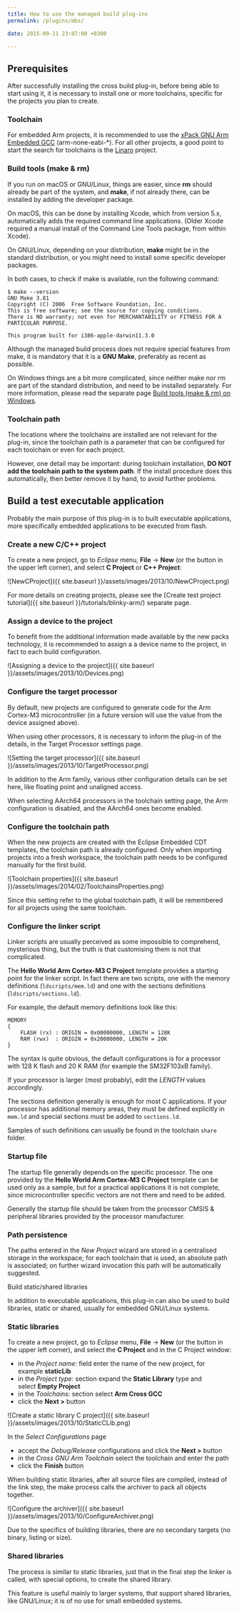 ```yaml
---
title: How to use the managed build plug-ins
permalink: /plugins/mbs/

date: 2015-09-11 23:07:00 +0300

---
```


## Prerequisites

After successfully installing the cross build plug-in, before being
able to start using it, it is necessary to install one or more
toolchains, specific for the projects you plan to create.

### Toolchain

For embedded Arm projects, it is recommended to use the
[xPack GNU Arm Embedded GCC](http://launchpad.net/gcc-arm-embedded)
(arm-none-eabi-*). For all other projects, a good point to start the
search for toolchains is the [Linaro](http://launchpad.net/gcc-linaro) project.

### Build tools (make & rm)

If you run on macOS or GNU/Linux, things are easier, since **rm** should
already be part of the system, and **make**, if not already there, can
be installed by adding the developer package.

On macOS, this can be done by installing Xcode, which from version 5.x,
automatically adds the required command line applications. (Older Xcode
required a manual install of the Command Line Tools package, from within
Xcode).

On GNU/Linux, depending on your distribution, **make** might be in the
standard distribution, or you might need to install some specific
developer packages.

In both cases, to check if make is available, run the following command:

```
$ make --version
GNU Make 3.81
Copyright (C) 2006  Free Software Foundation, Inc.
This is free software; see the source for copying conditions.
There is NO warranty; not even for MERCHANTABILITY or FITNESS FOR A
PARTICULAR PURPOSE.

This program built for i386-apple-darwin11.3.0
```

Although the managed build process does not require special features from
make, it is mandatory that it is a **GNU Make**, preferably as recent
as possible.

On Windows things are a bit more complicated, since neither make nor rm
are part of the standard distribution, and need to be installed
separately. For more information, please read the separate page
[Build tools (make & rm) on Windows](https://xpack.github.io/windows-build-tools/).

### Toolchain path

The locations where the toolchains are installed are not relevant for
the plug-in, since the toolchain path is a parameter that can be
configured for each toolchain or even for each project.

However, one detail may be important: during toolchain installation,
**DO NOT add the toolchain path to the system path**. If the install
procedure does this automatically, then better remove it by hand, to
avoid further problems.

## Build a test executable application

Probably the main purpose of this plug-in is to built executable
applications, more specifically embedded applications to be executed
from flash.

### Create a new C/C++ project

To create a new project, go to _Eclipse_ menu, **File** → **New**
(or the button in the upper left corner), and select **C Project** or
**C++ Project**:

![NewCProject]({{ site.baseurl }}/assets/images/2013/10/NewCProject.png)

For more details on creating projects, please see the
[Create test project tutorial]({{ site.baseurl }}/tutorials/blinky-arm/)
separate page.

### Assign a device to the project

To benefit from the additional information made available by the new
packs technology, it is recommended to assign a a device name to the
project, in fact to each build configuration.

![Assigning a device to the project]({{ site.baseurl }}/assets/images/2013/10/Devices.png)

### Configure the target processor

By default, new projects are configured to generate code for the Arm
Cortex-M3 microcontroller (in a future version will use the value from
the device assigned above).

When using other processors, it is necessary to inform the plug-in of
the details, in the Target Processor settings page.

![Setting the target processor]({{ site.baseurl }}/assets/images/2013/10/TargetProcessor.png)

In addition to the Arm family, various other configuration details
can be set here, like floating point and unaligned access.

When selecting AArch64 processors in the toolchain setting page,
the Arm configuration is disabled, and the AArch64 ones become enabled.

### Configure the toolchain path

When the new projects are created with the Eclipse Embedded CDT
templates, the toolchain path is already configured. Only when
importing projects into a fresh workspace, the toolchain path
needs to be configured manually for the first build.

![Toolchain properties]({{ site.baseurl }}/assets/images/2014/02/ToolchainsProperties.png)

Since this setting refer to the global toolchain path, it will be
remembered for all projects using the same toolchain.

### Configure the linker script

Linker scripts are usually perceived as some impossible to comprehend,
mysterious thing, but the truth is that customising them is not that
complicated.

The **Hello World Arm Cortex-M3 C Project** template provides a starting
point for the linker script. In fact there are two scripts, one with the
memory definitions (`ldscripts/mem.ld`) and one with the sections
definitions (`ldscripts/sections.ld`).

For example, the default memory definitions look like this:

```
MEMORY
{
	FLASH (rx) : ORIGIN = 0x00000000, LENGTH = 128K
	RAM (rwx)  : ORIGIN = 0x20000000, LENGTH = 20K
}
```

The syntax is quite obvious, the default configurations is for a
processor with 128 K flash and 20 K RAM (for example the SM32F103xB family).

If your processor is larger (most probably), edit the *LENGTH* values
accordingly.

The sections definition generally is enough for most C applications.
If your processor has additional memory areas, they must be defined
explicitly in `mem.ld` and special sections must be added to `sections.ld`.

Samples of such definitions can usually be found in the toolchain
`share` folder.

### Startup file

The startup file generally depends on the specific processor. The one
provided by the **Hello World Arm Cortex-M3 C Project** template can
be used only as a sample, but for a practical applications it is not
complete, since microcontroller specific vectors are not there and need
to be added.

Generally the startup file should be taken from the processor
CMSIS & peripheral libraries provided by the processor manufacturer.

### Path persistence

The paths entered in the *New Project* wizard are stored in a
centralised storage in the workspace; for each toolchain that is
used, an absolute path is associated; on further wizard invocation
this path will be automatically suggested.

Build static/shared libraries

In addition to executable applications, this plug-in can also be
used to build libraries, static or shared, usually for embedded
GNU/Linux systems.

### Static libraries

To create a new project, go to _Eclipse_ menu, **File** → **New**
(or the button in the upper left corner), and select the **C Project**
and in the C Project window:

- in the *Project name:* field enter the name of the new project, for
example **staticLib**
- in the *Project type:* section expand the **Static Library** type and
select **Empty Project**
- in the *Toolchains:* section select **Arm Cross GCC**
- click the **Next >** button

![Create a static library C project]({{ site.baseurl }}/assets/images/2013/10/StaticCLib.png)

In the *Select Configurations* page

- accept the *Debug/Release* configurations and click the **Next >** button
- in the *Cross GNU Arm Toolchain* select the toolchain and enter the path
- click the **Finish** button

When building static libraries, after all source files are compiled,
instead of the link step, the make process calls the archiver to pack
all objects together.

![Configure the archiver]({{ site.baseurl }}/assets/images/2013/10/ConfigureArchiver.png)

Due to the specifics of building libraries, there are no secondary
targets (no binary, listing or size).

### Shared libraries

The process is similar to static libraries, just that in the final
step the linker is called, with special options, to create the shared
library.

This feature is useful mainly to larger systems, that support shared
libraries, like GNU/Linux; it is of no use for small embedded systems.
